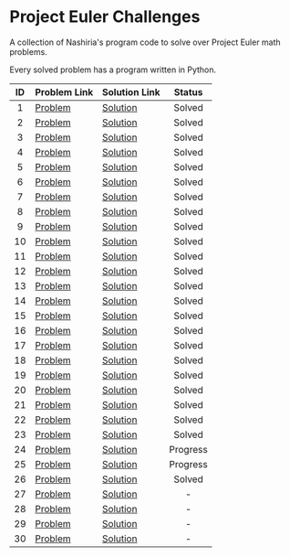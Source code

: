 Project Euler Challenges
========================

A collection of Nashiria's program code to solve over Project Euler math problems.

Every solved problem has a program written in Python.

| ID | Problem Link                                | Solution Link                                                                                 |  Status  |
| :-: | ------------------------------------------- | --------------------------------------------------------------------------------------------- | :------: |
| 1 | [Problem](https://projecteuler.net/problem=1)  | [Solution](https://github.com/Nashiria/ProjectEulerChallenges/blob/main/Solutions/Solution1.py)  |  Solved  |
| 2 | [Problem](https://projecteuler.net/problem=2)  | [Solution](https://github.com/Nashiria/ProjectEulerChallenges/blob/main/Solutions/Solution2.py)  |  Solved  |
| 3 | [Problem](https://projecteuler.net/problem=3)  | [Solution](https://github.com/Nashiria/ProjectEulerChallenges/blob/main/Solutions/Solution3.py)  |  Solved  |
| 4 | [Problem](https://projecteuler.net/problem=4)  | [Solution](https://github.com/Nashiria/ProjectEulerChallenges/blob/main/Solutions/Solution4.py)  |  Solved  |
| 5 | [Problem](https://projecteuler.net/problem=5)  | [Solution](https://github.com/Nashiria/ProjectEulerChallenges/blob/main/Solutions/Solution5.py)  |  Solved  |
| 6 | [Problem](https://projecteuler.net/problem=6)  | [Solution](https://github.com/Nashiria/ProjectEulerChallenges/blob/main/Solutions/Solution6.py)  |  Solved  |
| 7 | [Problem](https://projecteuler.net/problem=7)  | [Solution](https://github.com/Nashiria/ProjectEulerChallenges/blob/main/Solutions/Solution7.py)  |  Solved  |
| 8 | [Problem](https://projecteuler.net/problem=8)  | [Solution](https://github.com/Nashiria/ProjectEulerChallenges/blob/main/Solutions/Solution8.py)  |  Solved  |
| 9 | [Problem](https://projecteuler.net/problem=9)  | [Solution](https://github.com/Nashiria/ProjectEulerChallenges/blob/main/Solutions/Solution9.py)  |  Solved  |
| 10 | [Problem](https://projecteuler.net/problem=10) | [Solution](https://github.com/Nashiria/ProjectEulerChallenges/blob/main/Solutions/Solution10.py) |  Solved  |
| 11 | [Problem](https://projecteuler.net/problem=11) | [Solution](https://github.com/Nashiria/ProjectEulerChallenges/blob/main/Solutions/Solution11.py) |  Solved  |
| 12 | [Problem](https://projecteuler.net/problem=12) | [Solution](https://github.com/Nashiria/ProjectEulerChallenges/blob/main/Solutions/Solution12.py) |  Solved  |
| 13 | [Problem](https://projecteuler.net/problem=13) | [Solution](https://github.com/Nashiria/ProjectEulerChallenges/blob/main/Solutions/Solution13.py) |  Solved  |
| 14 | [Problem](https://projecteuler.net/problem=14) | [Solution](https://github.com/Nashiria/ProjectEulerChallenges/blob/main/Solutions/Solution14.py) |  Solved  |
| 15 | [Problem](https://projecteuler.net/problem=15) | [Solution](https://github.com/Nashiria/ProjectEulerChallenges/blob/main/Solutions/Solution15.py) |  Solved  |
| 16 | [Problem](https://projecteuler.net/problem=16) | [Solution](https://github.com/Nashiria/ProjectEulerChallenges/blob/main/Solutions/Solution16.py) |  Solved  |
| 17 | [Problem](https://projecteuler.net/problem=17) | [Solution](https://github.com/Nashiria/ProjectEulerChallenges/blob/main/Solutions/Solution17.py) |  Solved  |
| 18 | [Problem](https://projecteuler.net/problem=18) | [Solution](https://github.com/Nashiria/ProjectEulerChallenges/blob/main/Solutions/Solution18.py) |  Solved  |
| 19 | [Problem](https://projecteuler.net/problem=19) | [Solution](https://github.com/Nashiria/ProjectEulerChallenges/blob/main/Solutions/Solution19.py) |  Solved  |
| 20 | [Problem](https://projecteuler.net/problem=20) | [Solution](https://github.com/Nashiria/ProjectEulerChallenges/blob/main/Solutions/Solution20.py) |  Solved  |
| 21 | [Problem](https://projecteuler.net/problem=21) | [Solution](https://github.com/Nashiria/ProjectEulerChallenges/blob/main/Solutions/Solution21.py) |  Solved  |
| 22 | [Problem](https://projecteuler.net/problem=22) | [Solution](https://github.com/Nashiria/ProjectEulerChallenges/blob/main/Solutions/Solution22.py) |  Solved  |
| 23 | [Problem](https://projecteuler.net/problem=23) | [Solution](https://github.com/Nashiria/ProjectEulerChallenges/blob/main/Solutions/Solution23.py) |  Solved  |
| 24 | [Problem](https://projecteuler.net/problem=24) | [Solution](https://github.com/Nashiria/ProjectEulerChallenges/blob/main/Solutions/Solution24.py) | Progress |
| 25 | [Problem](https://projecteuler.net/problem=25) | [Solution](https://github.com/Nashiria/ProjectEulerChallenges/blob/main/Solutions/Solution25.py) | Progress |
| 26 | [Problem](https://projecteuler.net/problem=26) | [Solution](https://github.com/Nashiria/ProjectEulerChallenges/blob/main/Solutions/Solution26.py) |  Solved  |
| 27 | [Problem](https://projecteuler.net/problem=27) | [Solution](https://github.com/Nashiria/ProjectEulerChallenges/blob/main/Solutions/Solution27.py) |    -    |
| 28 | [Problem](https://projecteuler.net/problem=28) | [Solution](https://github.com/Nashiria/ProjectEulerChallenges/blob/main/Solutions/Solution28.py) |    -    |
| 29 | [Problem](https://projecteuler.net/problem=29) | [Solution](https://github.com/Nashiria/ProjectEulerChallenges/blob/main/Solutions/Solution29.py) |    -    |
| 30 | [Problem](https://projecteuler.net/problem=30) | [Solution](https://github.com/Nashiria/ProjectEulerChallenges/blob/main/Solutions/Solution30.py) |    -    |
